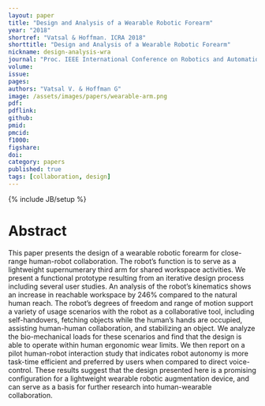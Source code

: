 ```yaml
---
layout: paper
title: "Design and Analysis of a Wearable Robotic Forearm"
year: "2018"
shortref: "Vatsal & Hoffman. ICRA 2018"
shorttitle: "Design and Analysis of a Wearable Robotic Forearm"
nickname: design-analysis-wra
journal: "Proc. IEEE International Conference on Robotics and Automation (ICRA)"
volume: 
issue: 
pages: 
authors: "Vatsal V. & Hoffman G"
image: /assets/images/papers/wearable-arm.png
pdf: 
pdflink:
github: 
pmid:  
pmcid: 
f1000: 
figshare: 
doi: 
category: papers
published: true
tags: [collaboration, design]
---
```

{% include JB/setup %}

# Abstract 

This paper presents the design of a wearable robotic forearm for close-range human-robot collaboration. The robot’s function is to serve as a lightweight supernumerary third arm for shared workspace activities. We present a functional prototype resulting from an iterative design process including several user studies. An analysis of the robot’s kinematics shows an increase in reachable workspace by 246% compared to the natural human reach. The robot’s degrees of freedom and range of motion support a variety of usage scenarios with the robot as a collaborative tool, including self-handovers, fetching objects while the human’s hands are occupied, assisting human-human collaboration, and stabilizing an object. We analyze the bio-mechanical loads for these scenarios and find that the design is able to operate within human ergonomic wear limits. We then report on a pilot human-robot interaction study that indicates robot autonomy is more task-time efficient and preferred by users when compared to direct voice-control. These results suggest that the design presented here is a promising configuration for a lightweight wearable robotic augmentation device, and can serve as a basis for further research into human-wearable collaboration.